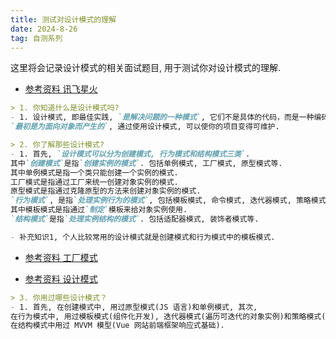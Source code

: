```yaml
---
title: 测试对设计模式的理解
date: 2024-8-26
tag: 自测系列
---
```

这里将会记录设计模式的相关面试题目, 用于测试你对设计模式的理解.

- [参考资料 讯飞星火](https://xinghuo.xfyun.cn/desk)

``` md
> 1. 你知道什么是设计模式吗?
- 1. 设计模式, 即最佳实践, `是解决问题的一种模式`, 它们不是具体的代码，而是一种编码和设计经验的总结.
`最初是为面向对象而产生的`, 通过使用设计模式, 可以使你的项目变得可维护.
```

``` md
> 2. 你了解那些设计模式?
- 1. 首先, `设计模式可以分为创建模式, 行为模式和结构模式三类`. 
其中`创建模式`是指`创建实例的模式`. 包括单例模式, 工厂模式, 原型模式等. 
其中单例模式是指一个类只能创建一个实例的模式. 
工厂模式是指通过工厂来统一创建对象实例的模式. 
原型模式是指通过克隆原型的方法来创建对象实例的模式. 
`行为模式`, 是指`处理实例行为的模式`, 包括模板模式, 命令模式, 迭代器模式, 策略模式等. 
其中模板模式是指通过`制定`模板来给对象实例使用. 
`结构模式`是指`处理实例结构的模式`. 包括适配器模式, 装饰者模式等.

- 补充知识1, 个人比较常用的设计模式就是创建模式和行为模式中的模板模式.
```
- [参考资料 工厂模式](https://juejin.cn/post/7127983249799774239)

- [参考资料 设计模式](https://www.runoob.com/design-pattern/strategy-pattern.html)

``` md
> 3. 你用过哪些设计模式？
- 1. 首先, 在创建模式中, 用过原型模式(JS 语言)和单例模式, 其次, 
在行为模式中, 用过模板模式(组件化开发), 迭代器模式(遍历可迭代的对象实例)和策略模式(制定校验规则策略). 最后, 
在结构模式中用过 MVVM 模型(Vue 网站前端框架响应式基础).
```